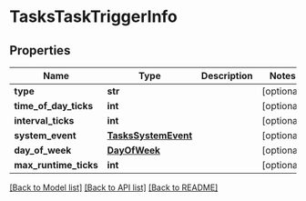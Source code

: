 # TasksTaskTriggerInfo

## Properties
Name | Type | Description | Notes
------------ | ------------- | ------------- | -------------
**type** | **str** |  | [optional] 
**time_of_day_ticks** | **int** |  | [optional] 
**interval_ticks** | **int** |  | [optional] 
**system_event** | [**TasksSystemEvent**](TasksSystemEvent.md) |  | [optional] 
**day_of_week** | [**DayOfWeek**](DayOfWeek.md) |  | [optional] 
**max_runtime_ticks** | **int** |  | [optional] 

[[Back to Model list]](../README.md#documentation-for-models) [[Back to API list]](../README.md#documentation-for-api-endpoints) [[Back to README]](../README.md)

